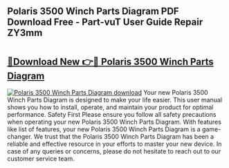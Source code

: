 ## Polaris 3500 Winch Parts Diagram PDF Download Free - Part-vuT User Guide Repair ZY3mm

# <h2><a href="http://dfndoc6.blite.top/?on=Polaris+3500+Winch+Parts+Diagram">🔗Download New 👉🔴 Polaris 3500 Winch Parts Diagram</a></h2>

[![Polaris 3500 Winch Parts Diagram download](https://i.imgur.com/lujVjoI.png)](http://dfndoc6.blite.top/?on=Polaris+3500+Winch+Parts+Diagram)
Your new Polaris 3500 Winch Parts Diagram is designed to make your life easier. This user manual shows you how to install, operate, and maintain your product for optimal performance. Safety First Please ensure you follow all safety precautions when operating your new Polaris 3500 Winch Parts Diagram. With features like list of features, your new Polaris 3500 Winch Parts Diagram is a game-changer. We trust that the Polaris 3500 Winch Parts Diagram has been a reliable and effective resource in your efforts to master your new device. In case of any queries or concerns, please do not hesitate to reach out to our customer service team.

